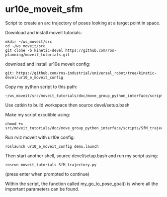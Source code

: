 # ur10e_moveit_sfm

Script to create an arc trajectory of poses looking at a target point in space.

Download and install moveit tutorials:

```
mkdir ~/ws_moveit/src 
cd ~/ws_moveit/src
git clone -b kinetic-devel https://github.com/ros-planning/moveit_tutorials.git 
```

download and install ur10e moveit config:
```
git: https://github.com/ros-industrial/universal_robot/tree/kinetic-devel/ur10_e_moveit_config
```

Copy my python script to this path:
```
~/ws_moveit/src/moveit_tutorials/doc/move_group_python_interface/scripts/SfM_trajectory.py
```

Use catkin to build workspace then source devel/setup.bash

Make my script excutible using:
```
chmod +x src/moveit_tutorials/doc/move_group_python_interface/scripts/SfM_trajectory.py
```

Run rviz moveit with ur10e config: 
```
roslaunch ur10_e_moveit_config demo.launch
```

Then start another shell, source devel/setup.bash and run my script using:
```
rosrun moveit_tutorials SfM_trajectory.py
```
(press enter when prompted to continue)

Within the script, the function called my_go_to_pose_goal() is where all the important parameters can be found.
